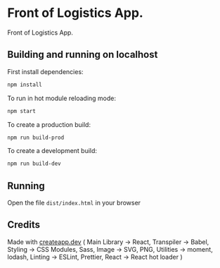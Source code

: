 # Front of Logistics App.

Front of Logistics App.

## Building and running on localhost

First install dependencies:

```sh
npm install
```

To run in hot module reloading mode:

```sh
npm start
```

To create a production build:

```sh
npm run build-prod
```

To create a development build:

```sh
npm run build-dev
```

## Running

Open the file `dist/index.html` in your browser

## Credits

Made with [createapp.dev](https://createapp.dev/)
(
  Main Library -> React,
  Transpiler -> Babel,
  Styling -> CSS Modules, Sass,
  Image -> SVG, PNG,
  Utilities -> moment, lodash,
  Linting -> ESLint, Prettier,
  React -> React hot loader
)
